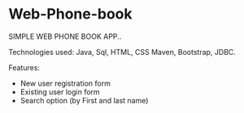 # Web-Phone-book

SIMPLE WEB PHONE BOOK APP.. 

Technologies used:
Java, Sql, HTML, CSS
Maven, Bootstrap, JDBC. 

Features:

* New user registration form
* Existing user login form
* Search option (by First and last name)
